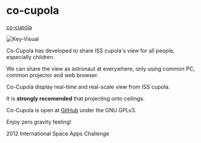 
co-cupola
=========

<a href="http://co-cupola.github.com/co-cupola/">co-cupola</a>

![Key-Visual](http://st01.zorg.com/pict/201204/24/10133520317600016460_na24jsy8vw.jpg)

Co-Cupola has developed to share ISS cupola's view for all people, especially children.

We can share the view as astronaut at everywhere, only using common PC, common projector and web browser.

Co-Cupola display real-time and real-scale view from ISS cupola.

It is **strongly recomended** that projecting onto ceilings.

Co-Cupola is open at [GitHub](http://co-cupola.github.com/co-cupola/) under the GNU GPLv3.

Enjoy zero gravity feeling!

2012 International Space Apps Challenge
